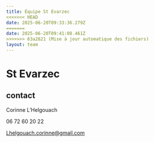 ```yaml
---
title: Équipe St Evarzec 
<<<<<<< HEAD
date: 2025-06-20T09:33:36.279Z
=======
date: 2025-06-20T09:41:08.461Z
>>>>>>> 63a2621 (Mise à jour automatique des fichiers)
layout: team
---
```


# St Evarzec 



## contact 

Corinne L’Helgouach

06 72 60 20 22

Lhelgouach.corinne@gmail.com

